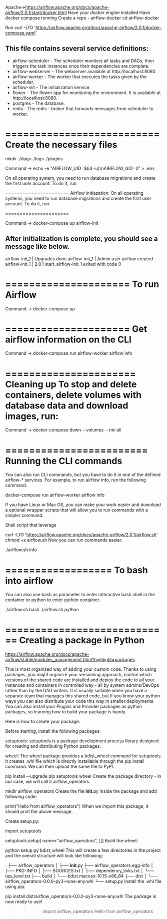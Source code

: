 Apache->https://airflow.apache.org/docs/apache-airflow/2.0.1/start/docker.html
Have your docker engine installed
Have docker compose running
Create a repo - airflow-docker
cd airflow-docker

Run curl -LfO 'https://airflow.apache.org/docs/apache-airflow/2.0.1/docker-compose.yaml'

## This file contains several service definitions:

- airflow-scheduler - The scheduler monitors all tasks and DAGs, then triggers the task instances once their dependencies are complete.
- airflow-webserver - The webserver available at http://localhost:8080.
- airflow-worker - The worker that executes the tasks given by the scheduler.
- airflow-init - The initialization service.
- flower - The flower app for monitoring the environment. It is available at http://localhost:8080.
- postgres - The database.
- redis - The redis - broker that forwards messages from scheduler to worker.

==========================
Create the necessary files
==========================

mkdir ./dags ./logs ./plugins

Command -> echo -e "AIRFLOW_UID=$(id -u)\nAIRFLOW_GID=0" > .env

On all operating system, you need to run database migrations and create the first user account. To do it, run

======================
Airflow initiazation: On all operating systems, you need to run database migrations and create the first user account. To do it, run.

======================

Command -> docker-compose up airflow-init

## After initialization is complete, you should see a message like below.

airflow-init_1 | Upgrades done
airflow-init_1 | Admin user airflow created
airflow-init_1 | 2.0.1
start_airflow-init_1 exited with code 0

=====================
To run Airflow
=====================

Command -> docker-compose up


=====================
Get airflow information on the CLI
======================

Command -> docker-compose run airflow-worker airflow info

======================
Cleaning up
To stop and delete containers, delete volumes with database data and download images, run:
=======================

Command -> docker-compose down --volumes --rmi all




========================
Running the CLI commands
========================
You can also run CLI commands, but you have to do it in one of the defined airflow-\* services. For example, to run airflow info, run the following command:

docker-compose run airflow-worker airflow info

If you have Linux or Mac OS, you can make your work easier and download a optional wrapper scripts that will allow you to run commands with a simpler command.

Shell script that leverage 

curl -LfO 'https://airflow.apache.org/docs/apache-airflow/2.0.1/airflow.sh'
chmod +x airflow.sh
Now you can run commands easier.

./airflow.sh info



==================
To bash into airflow
==================

You can also use bash as parameter to enter interactive bash shell in the container or python to enter python container.

./airflow.sh bash
./airflow.sh python




============================
Creating a package in Python
==============================

https://airflow.apache.org/docs/apache-airflow/stable/modules_management.html?highlight=packages

This is most organized way of adding your custom code. Thanks to using packages, you might organize your versioning approach, control which versions of the shared code are installed and deploy the code to all your instances and containers in controlled way - all by system admins/DevOps rather than by the DAG writers. It is usually suitable when you have a separate team that manages this shared code, but if you know your python ways you can also distribute your code this way in smaller deployments. You can also install your Plugins and Provider packages as python packages, so learning how to build your package is handy.

Here is how to create your package:

Before starting, install the following packages:

setuptools: setuptools is a package development process library designed for creating and distributing Python packages.

wheel: The wheel package provides a bdist_wheel command for setuptools. It creates .whl file which is directly installable through the pip install command. We can then upload the same file to PyPI.

pip install --upgrade pip setuptools wheel
Create the package directory - in our case, we will call it airflow_operators.

mkdir airflow_operators
Create the file __init__.py inside the package and add following code:

print("Hello from airflow_operators")
When we import this package, it should print the above message.

Create setup.py:

import setuptools

setuptools.setup(
    name="airflow_operators",
)[]
Build the wheel:

python setup.py bdist_wheel
This will create a few directories in the project and the overall structure will look like following:

.
├── airflow_operators
│   ├── __init__.py
├── airflow_operators.egg-info
│   ├── PKG-INFO
│   ├── SOURCES.txt
│   ├── dependency_links.txt
│   └── top_level.txt
├── build
│   └── bdist.macosx-10.15-x86_64
├── dist
│   └── airflow_operators-0.0.0-py3-none-any.whl
└── setup.py
Install the .whl file using pip:

pip install dist/airflow_operators-0.0.0-py3-none-any.whl
The package is now ready to use!

>>> import airflow_operators
Hello from airflow_operators